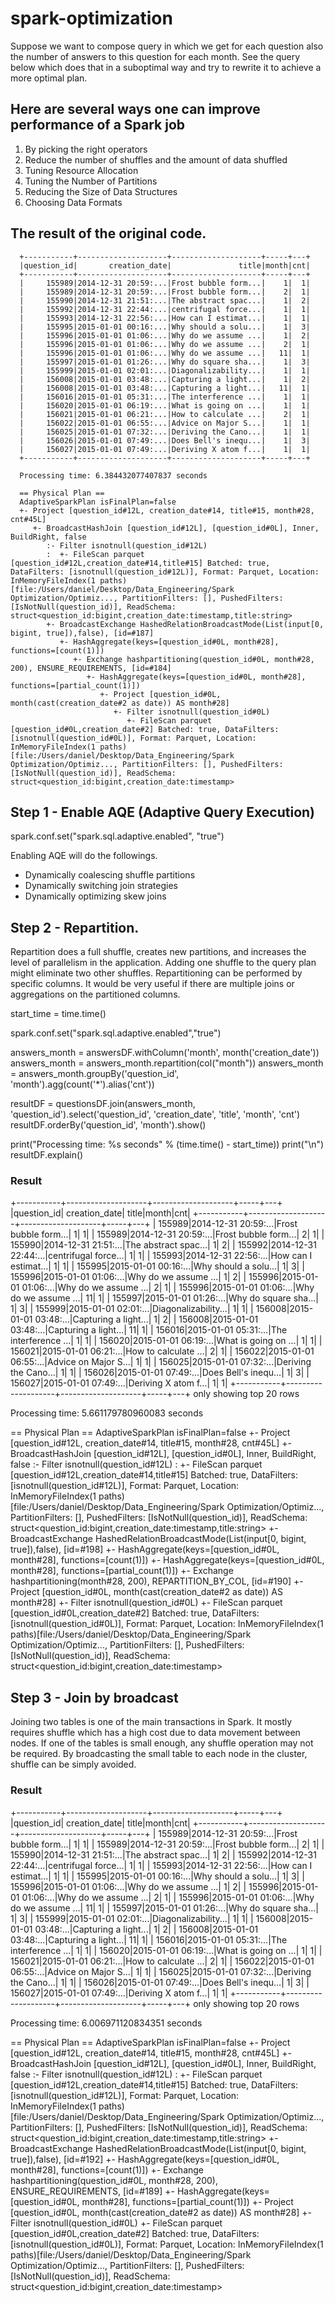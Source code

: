 # spark-optimization

Suppose we want to compose query in which we get for each question also the number of answers to this question for each month. See the query below which does that in a suboptimal way and try to rewrite it to achieve a more optimal plan.

## Here are several ways one can improve performance of a Spark job

1. By picking the right operators
2. Reduce the number of shuffles and the amount of data shuffled
3. Tuning Resource Allocation
4. Tuning the Number of Partitions
5. Reducing the Size of Data Structures
6. Choosing Data Formats


## The result of the original code.

      +-----------+--------------------+--------------------+-----+---+               
      |question_id|       creation_date|               title|month|cnt|
      +-----------+--------------------+--------------------+-----+---+
      |     155989|2014-12-31 20:59:...|Frost bubble form...|    1|  1|
      |     155989|2014-12-31 20:59:...|Frost bubble form...|    2|  1|
      |     155990|2014-12-31 21:51:...|The abstract spac...|    1|  2|
      |     155992|2014-12-31 22:44:...|centrifugal force...|    1|  1|
      |     155993|2014-12-31 22:56:...|How can I estimat...|    1|  1|
      |     155995|2015-01-01 00:16:...|Why should a solu...|    1|  3|
      |     155996|2015-01-01 01:06:...|Why do we assume ...|    1|  2|
      |     155996|2015-01-01 01:06:...|Why do we assume ...|    2|  1|
      |     155996|2015-01-01 01:06:...|Why do we assume ...|   11|  1|
      |     155997|2015-01-01 01:26:...|Why do square sha...|    1|  3|
      |     155999|2015-01-01 02:01:...|Diagonalizability...|    1|  1|
      |     156008|2015-01-01 03:48:...|Capturing a light...|    1|  2|
      |     156008|2015-01-01 03:48:...|Capturing a light...|   11|  1|
      |     156016|2015-01-01 05:31:...|The interference ...|    1|  1|
      |     156020|2015-01-01 06:19:...|What is going on ...|    1|  1|
      |     156021|2015-01-01 06:21:...|How to calculate ...|    2|  1|
      |     156022|2015-01-01 06:55:...|Advice on Major S...|    1|  1|
      |     156025|2015-01-01 07:32:...|Deriving the Cano...|    1|  1|
      |     156026|2015-01-01 07:49:...|Does Bell's inequ...|    1|  3|
      |     156027|2015-01-01 07:49:...|Deriving X atom f...|    1|  1|
      +-----------+--------------------+--------------------+-----+---+

      Processing time: 6.384432077407837 seconds

      == Physical Plan ==
      AdaptiveSparkPlan isFinalPlan=false
      +- Project [question_id#12L, creation_date#14, title#15, month#28, cnt#45L]
         +- BroadcastHashJoin [question_id#12L], [question_id#0L], Inner, BuildRight, false
            :- Filter isnotnull(question_id#12L)
            :  +- FileScan parquet [question_id#12L,creation_date#14,title#15] Batched: true, DataFilters: [isnotnull(question_id#12L)], Format: Parquet, Location: InMemoryFileIndex(1 paths)[file:/Users/daniel/Desktop/Data_Engineering/Spark Optimization/Optimiz..., PartitionFilters: [], PushedFilters: [IsNotNull(question_id)], ReadSchema: struct<question_id:bigint,creation_date:timestamp,title:string>
            +- BroadcastExchange HashedRelationBroadcastMode(List(input[0, bigint, true]),false), [id=#187]
               +- HashAggregate(keys=[question_id#0L, month#28], functions=[count(1)])
                  +- Exchange hashpartitioning(question_id#0L, month#28, 200), ENSURE_REQUIREMENTS, [id=#184]
                     +- HashAggregate(keys=[question_id#0L, month#28], functions=[partial_count(1)])
                        +- Project [question_id#0L, month(cast(creation_date#2 as date)) AS month#28]
                           +- Filter isnotnull(question_id#0L)
                              +- FileScan parquet [question_id#0L,creation_date#2] Batched: true, DataFilters: [isnotnull(question_id#0L)], Format: Parquet, Location: InMemoryFileIndex(1 paths)[file:/Users/daniel/Desktop/Data_Engineering/Spark Optimization/Optimiz..., PartitionFilters: [], PushedFilters: [IsNotNull(question_id)], ReadSchema: struct<question_id:bigint,creation_date:timestamp>

                        
## Step 1 - Enable AQE (Adaptive Query Execution)

spark.conf.set("spark.sql.adaptive.enabled", "true")

Enabling AQE will do the followings.

- Dynamically coalescing shuffle partitions
- Dynamically switching join strategies
- Dynamically optimizing skew joins


## Step 2 - Repartition.

Repartition does a full shuffle, creates new partitions, and increases the level of parallelism in the application. Adding one shuffle to the query plan might eliminate two other shuffles. Repartitioning can be performed by specific columns. It would be very useful if there are multiple joins or aggregations on the partitioned columns.

start_time = time.time()

spark.conf.set("spark.sql.adaptive.enabled","true")

answers_month = answersDF.withColumn('month', month('creation_date'))
answers_month = answers_month.repartition(col("month"))
answers_month = answers_month.groupBy('question_id', 'month').agg(count('*').alias('cnt'))

resultDF = questionsDF.join(answers_month, 'question_id').select('question_id', 'creation_date', 'title', 'month', 'cnt')
resultDF.orderBy('question_id', 'month').show()

print("Processing time: %s seconds" % (time.time() - start_time))
print("\n")
resultDF.explain()

### Result

+-----------+--------------------+--------------------+-----+---+               
|question_id|       creation_date|               title|month|cnt|
+-----------+--------------------+--------------------+-----+---+
|     155989|2014-12-31 20:59:...|Frost bubble form...|    1|  1|
|     155989|2014-12-31 20:59:...|Frost bubble form...|    2|  1|
|     155990|2014-12-31 21:51:...|The abstract spac...|    1|  2|
|     155992|2014-12-31 22:44:...|centrifugal force...|    1|  1|
|     155993|2014-12-31 22:56:...|How can I estimat...|    1|  1|
|     155995|2015-01-01 00:16:...|Why should a solu...|    1|  3|
|     155996|2015-01-01 01:06:...|Why do we assume ...|    1|  2|
|     155996|2015-01-01 01:06:...|Why do we assume ...|    2|  1|
|     155996|2015-01-01 01:06:...|Why do we assume ...|   11|  1|
|     155997|2015-01-01 01:26:...|Why do square sha...|    1|  3|
|     155999|2015-01-01 02:01:...|Diagonalizability...|    1|  1|
|     156008|2015-01-01 03:48:...|Capturing a light...|    1|  2|
|     156008|2015-01-01 03:48:...|Capturing a light...|   11|  1|
|     156016|2015-01-01 05:31:...|The interference ...|    1|  1|
|     156020|2015-01-01 06:19:...|What is going on ...|    1|  1|
|     156021|2015-01-01 06:21:...|How to calculate ...|    2|  1|
|     156022|2015-01-01 06:55:...|Advice on Major S...|    1|  1|
|     156025|2015-01-01 07:32:...|Deriving the Cano...|    1|  1|
|     156026|2015-01-01 07:49:...|Does Bell's inequ...|    1|  3|
|     156027|2015-01-01 07:49:...|Deriving X atom f...|    1|  1|
+-----------+--------------------+--------------------+-----+---+
only showing top 20 rows

Processing time: 5.661179780960083 seconds


== Physical Plan ==
AdaptiveSparkPlan isFinalPlan=false
+- Project [question_id#12L, creation_date#14, title#15, month#28, cnt#45L]
   +- BroadcastHashJoin [question_id#12L], [question_id#0L], Inner, BuildRight, false
      :- Filter isnotnull(question_id#12L)
      :  +- FileScan parquet [question_id#12L,creation_date#14,title#15] Batched: true, DataFilters: [isnotnull(question_id#12L)], Format: Parquet, Location: InMemoryFileIndex(1 paths)[file:/Users/daniel/Desktop/Data_Engineering/Spark Optimization/Optimiz..., PartitionFilters: [], PushedFilters: [IsNotNull(question_id)], ReadSchema: struct<question_id:bigint,creation_date:timestamp,title:string>
      +- BroadcastExchange HashedRelationBroadcastMode(List(input[0, bigint, true]),false), [id=#198]
         +- HashAggregate(keys=[question_id#0L, month#28], functions=[count(1)])
            +- HashAggregate(keys=[question_id#0L, month#28], functions=[partial_count(1)])
               +- Exchange hashpartitioning(month#28, 200), REPARTITION_BY_COL, [id=#190]
                  +- Project [question_id#0L, month(cast(creation_date#2 as date)) AS month#28]
                     +- Filter isnotnull(question_id#0L)
                        +- FileScan parquet [question_id#0L,creation_date#2] Batched: true, DataFilters: [isnotnull(question_id#0L)], Format: Parquet, Location: InMemoryFileIndex(1 paths)[file:/Users/daniel/Desktop/Data_Engineering/Spark Optimization/Optimiz..., PartitionFilters: [], PushedFilters: [IsNotNull(question_id)], ReadSchema: struct<question_id:bigint,creation_date:timestamp>                        
                        
## Step 3 - Join by broadcast

Joining two tables is one of the main transactions in Spark. It mostly requires shuffle which has a high cost due to data movement between nodes. If one of the tables is small enough, any shuffle operation may not be required. By broadcasting the small table to each node in the cluster, shuffle can be simply avoided.


### Result

+-----------+--------------------+--------------------+-----+---+               
|question_id|       creation_date|               title|month|cnt|
+-----------+--------------------+--------------------+-----+---+
|     155989|2014-12-31 20:59:...|Frost bubble form...|    1|  1|
|     155989|2014-12-31 20:59:...|Frost bubble form...|    2|  1|
|     155990|2014-12-31 21:51:...|The abstract spac...|    1|  2|
|     155992|2014-12-31 22:44:...|centrifugal force...|    1|  1|
|     155993|2014-12-31 22:56:...|How can I estimat...|    1|  1|
|     155995|2015-01-01 00:16:...|Why should a solu...|    1|  3|
|     155996|2015-01-01 01:06:...|Why do we assume ...|    1|  2|
|     155996|2015-01-01 01:06:...|Why do we assume ...|    2|  1|
|     155996|2015-01-01 01:06:...|Why do we assume ...|   11|  1|
|     155997|2015-01-01 01:26:...|Why do square sha...|    1|  3|
|     155999|2015-01-01 02:01:...|Diagonalizability...|    1|  1|
|     156008|2015-01-01 03:48:...|Capturing a light...|    1|  2|
|     156008|2015-01-01 03:48:...|Capturing a light...|   11|  1|
|     156016|2015-01-01 05:31:...|The interference ...|    1|  1|
|     156020|2015-01-01 06:19:...|What is going on ...|    1|  1|
|     156021|2015-01-01 06:21:...|How to calculate ...|    2|  1|
|     156022|2015-01-01 06:55:...|Advice on Major S...|    1|  1|
|     156025|2015-01-01 07:32:...|Deriving the Cano...|    1|  1|
|     156026|2015-01-01 07:49:...|Does Bell's inequ...|    1|  3|
|     156027|2015-01-01 07:49:...|Deriving X atom f...|    1|  1|
+-----------+--------------------+--------------------+-----+---+
only showing top 20 rows

Processing time: 6.006971120834351 seconds


== Physical Plan ==
AdaptiveSparkPlan isFinalPlan=false
+- Project [question_id#12L, creation_date#14, title#15, month#28, cnt#45L]
   +- BroadcastHashJoin [question_id#12L], [question_id#0L], Inner, BuildRight, false
      :- Filter isnotnull(question_id#12L)
      :  +- FileScan parquet [question_id#12L,creation_date#14,title#15] Batched: true, DataFilters: [isnotnull(question_id#12L)], Format: Parquet, Location: InMemoryFileIndex(1 paths)[file:/Users/daniel/Desktop/Data_Engineering/Spark Optimization/Optimiz..., PartitionFilters: [], PushedFilters: [IsNotNull(question_id)], ReadSchema: struct<question_id:bigint,creation_date:timestamp,title:string>
      +- BroadcastExchange HashedRelationBroadcastMode(List(input[0, bigint, true]),false), [id=#192]
         +- HashAggregate(keys=[question_id#0L, month#28], functions=[count(1)])
            +- Exchange hashpartitioning(question_id#0L, month#28, 200), ENSURE_REQUIREMENTS, [id=#189]
               +- HashAggregate(keys=[question_id#0L, month#28], functions=[partial_count(1)])
                  +- Project [question_id#0L, month(cast(creation_date#2 as date)) AS month#28]
                     +- Filter isnotnull(question_id#0L)
                        +- FileScan parquet [question_id#0L,creation_date#2] Batched: true, DataFilters: [isnotnull(question_id#0L)], Format: Parquet, Location: InMemoryFileIndex(1 paths)[file:/Users/daniel/Desktop/Data_Engineering/Spark Optimization/Optimiz..., PartitionFilters: [], PushedFilters: [IsNotNull(question_id)], ReadSchema: struct<question_id:bigint,creation_date:timestamp>






                        
